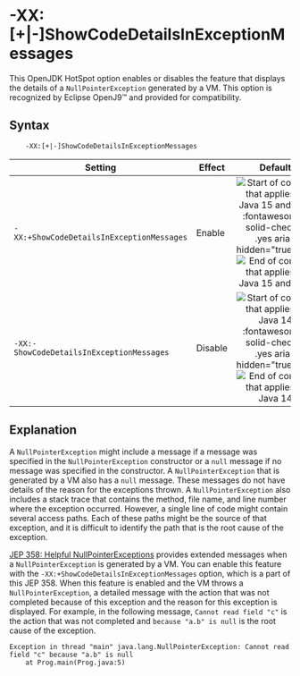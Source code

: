 <!--
* Copyright (c) 2017, 2025 IBM Corp. and others
*
* This program and the accompanying materials are made
* available under the terms of the Eclipse Public License 2.0
* which accompanies this distribution and is available at
* https://www.eclipse.org/legal/epl-2.0/ or the Apache
* License, Version 2.0 which accompanies this distribution and
* is available at https://www.apache.org/licenses/LICENSE-2.0.
*
* This Source Code may also be made available under the
* following Secondary Licenses when the conditions for such
* availability set forth in the Eclipse Public License, v. 2.0
* are satisfied: GNU General Public License, version 2 with
* the GNU Classpath Exception [1] and GNU General Public
* License, version 2 with the OpenJDK Assembly Exception [2].
*
* [1] https://www.gnu.org/software/classpath/license.html
* [2] https://openjdk.org/legal/assembly-exception.html
*
* SPDX-License-Identifier: EPL-2.0 OR Apache-2.0 OR GPL-2.0-only WITH Classpath-exception-2.0 OR GPL-2.0-only WITH OpenJDK-assembly-exception-1.0
-->

# -XX:[+|-]ShowCodeDetailsInExceptionMessages

This OpenJDK HotSpot option enables or disables the feature that displays the details of a `NullPointerException` generated by a VM. This option is recognized by Eclipse OpenJ9&trade; and provided for compatibility.

## Syntax

        -XX:[+|-]ShowCodeDetailsInExceptionMessages

| Setting               | Effect  | Default                                                                            |
|-----------------------|---------|:----------------------------------------------------------------------------------:|
| `-XX:+ShowCodeDetailsInExceptionMessages` |  Enable   |  ![Start of content that applies to Java 15 and later](cr/java15plus.png) :fontawesome-solid-check:{: .yes aria-hidden="true"}<span class="sr-only">yes</span>  ![End of content that applies to Java 15 and later ](cr/java_close.png)                               |
| `-XX:-ShowCodeDetailsInExceptionMessages` |  Disable  |  ![Start of content that applies to Java 14](cr/java14.png) :fontawesome-solid-check:{: .yes aria-hidden="true"}<span class="sr-only">yes</span>   ![End of content that applies to Java 14](cr/java_close.png)  |


## Explanation

A `NullPointerException` might include a message if a message was specified in the `NullPointerException` constructor or a `null` message if no message was specified in the constructor. A `NullPointerException` that is generated by a VM also has a `null` message. These messages do not have details of the reason for the exceptions thrown. A `NullPointerException` also includes a stack trace that contains the method, file name, and line number where the exception occurred. However, a single line of code might contain several access paths. Each of these paths might be the source of that exception, and it is difficult to identify the path that is the root cause of the exception.

[JEP 358: Helpful NullPointerExceptions](https://openjdk.org/jeps/358) provides extended messages when a `NullPointerException` is generated by a VM. You can enable this feature with the `-XX:+ShowCodeDetailsInExceptionMessages` option, which is a part of this JEP 358. When this feature is enabled and the VM throws a `NullPointerException`, a detailed message with the action that was not completed because of this exception and the reason for this exception is displayed. For example, in the following message, `Cannot read field "c"` is the action that was not completed and `because "a.b" is null` is the root cause of the exception.

```
Exception in thread "main" java.lang.NullPointerException: Cannot read field "c" because "a.b" is null
    at Prog.main(Prog.java:5)
```


<!-- ==== END OF TOPIC ==== xxshowcodedetailsinexceptionmessages.md ==== -->
